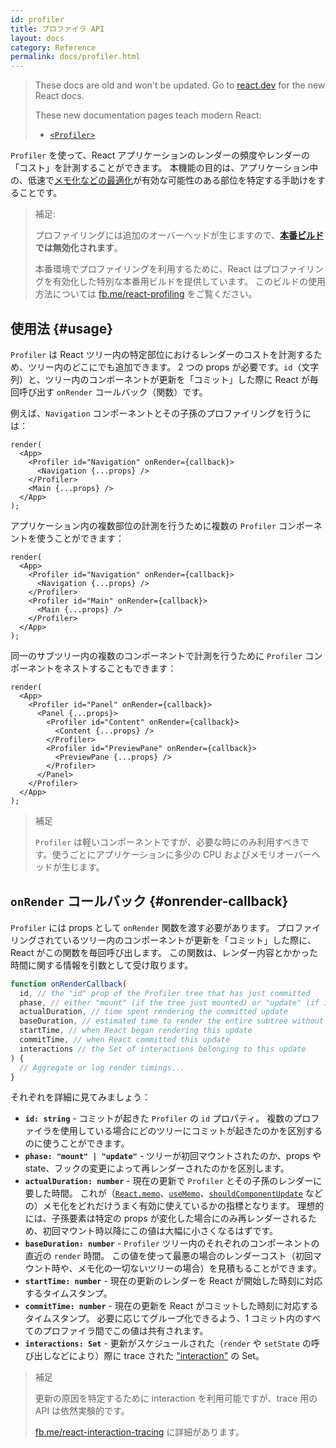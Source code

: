 ```yaml
---
id: profiler
title: プロファイラ API
layout: docs
category: Reference
permalink: docs/profiler.html
---
```


<div class="scary">

> These docs are old and won't be updated. Go to [react.dev](https://react.dev/) for the new React docs.
> 
> These new documentation pages teach modern React:
>
> - [`<Profiler>`](https://react.dev/reference/react/Profiler)

</div>

`Profiler` を使って、React アプリケーションのレンダーの頻度やレンダーの「コスト」を計測することができます。
本機能の目的は、アプリケーション中の、低速で[メモ化などの最適化](/docs/hooks-faq.html#how-to-memoize-calculations)が有効な可能性のある部位を特定する手助けをすることです。

> 補足:
>
> プロファイリングには追加のオーバーヘッドが生じますので、**[本番ビルド](/docs/optimizing-performance.html#use-the-production-build)では無効化されます**。
>
> 本番環境でプロファイリングを利用するために、React はプロファイリングを有効化した特別な本番用ビルドを提供しています。
> このビルドの使用方法については [fb.me/react-profiling](https://fb.me/react-profiling) をご覧ください。

## 使用法 {#usage}

`Profiler` は React ツリー内の特定部位におけるレンダーのコストを計測するため、ツリー内のどこにでも追加できます。
2 つの props が必要です。`id`（文字列）と、ツリー内のコンポーネントが更新を「コミット」した際に React が毎回呼び出す `onRender` コールバック（関数）です。

例えば、`Navigation` コンポーネントとその子孫のプロファイリングを行うには：

```js{3}
render(
  <App>
    <Profiler id="Navigation" onRender={callback}>
      <Navigation {...props} />
    </Profiler>
    <Main {...props} />
  </App>
);
```

アプリケーション内の複数部位の計測を行うために複数の `Profiler` コンポーネントを使うことができます：
```js{3,6}
render(
  <App>
    <Profiler id="Navigation" onRender={callback}>
      <Navigation {...props} />
    </Profiler>
    <Profiler id="Main" onRender={callback}>
      <Main {...props} />
    </Profiler>
  </App>
);
```

同一のサブツリー内の複数のコンポーネントで計測を行うために `Profiler` コンポーネントをネストすることもできます：
```js{3,5,8}
render(
  <App>
    <Profiler id="Panel" onRender={callback}>
      <Panel {...props}>
        <Profiler id="Content" onRender={callback}>
          <Content {...props} />
        </Profiler>
        <Profiler id="PreviewPane" onRender={callback}>
          <PreviewPane {...props} />
        </Profiler>
      </Panel>
    </Profiler>
  </App>
);
```

> 補足
>
> `Profiler` は軽いコンポーネントですが、必要な時にのみ利用すべきです。使うごとにアプリケーションに多少の CPU およびメモリオーバーヘッドが生じます。

## `onRender` コールバック {#onrender-callback}

`Profiler` には props として `onRender` 関数を渡す必要があります。
プロファイリングされているツリー内のコンポーネントが更新を「コミット」した際に、React がこの関数を毎回呼び出します。
この関数は、レンダー内容とかかった時間に関する情報を引数として受け取ります。

```js
function onRenderCallback(
  id, // the "id" prop of the Profiler tree that has just committed
  phase, // either "mount" (if the tree just mounted) or "update" (if it re-rendered)
  actualDuration, // time spent rendering the committed update
  baseDuration, // estimated time to render the entire subtree without memoization
  startTime, // when React began rendering this update
  commitTime, // when React committed this update
  interactions // the Set of interactions belonging to this update
) {
  // Aggregate or log render timings...
}
```

それぞれを詳細に見てみましょう：

* **`id: string`** - 
コミットが起きた `Profiler` の `id` プロパティ。
複数のプロファイラを使用している場合にどのツリーにコミットが起きたのかを区別するのに使うことができます。
* **`phase: "mount" | "update"`** -
ツリーが初回マウントされたのか、props や state、フックの変更によって再レンダーされたのかを区別します。
* **`actualDuration: number`** -
現在の更新で `Profiler` とその子孫のレンダーに要した時間。
これが（[`React.memo`](/docs/react-api.html#reactmemo)、[`useMemo`](/docs/hooks-reference.html#usememo)、[`shouldComponentUpdate`](/docs/hooks-faq.html#how-do-i-implement-shouldcomponentupdate) などの）メモ化をどれだけうまく有効に使えているかの指標となります。
理想的には、子孫要素は特定の props が変化した場合にのみ再レンダーされるため、初回マウント時以降にこの値は大幅に小さくなるはずです。
* **`baseDuration: number`** -
`Profiler` ツリー内のそれぞれのコンポーネントの直近の `render` 時間。
この値を使って最悪の場合のレンダーコスト（初回マウント時や、メモ化の一切ないツリーの場合）を見積もることができます。
* **`startTime: number`** -
現在の更新のレンダーを React が開始した時刻に対応するタイムスタンプ。
* **`commitTime: number`** -
現在の更新を React がコミットした時刻に対応するタイムスタンプ。
必要に応じてグループ化できるよう、1 コミット内のすべてのプロファイラ間でこの値は共有されます。
* **`interactions: Set`** -
更新がスケジュールされた（`render` や `setState` の呼び出しなどにより）際に trace された ["interaction"](https://fb.me/react-interaction-tracing) の Set。

> 補足
>
> 更新の原因を特定するために interaction を利用可能ですが、trace 用の API は依然実験的です。
>
> [fb.me/react-interaction-tracing](https://fb.me/react-interaction-tracing) に詳細があります。
